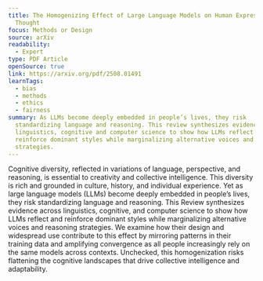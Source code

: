 ```yaml
---
title: The Homogenizing Effect of Large Language Models on Human Expression and
  Thought
focus: Methods or Design
source: arXiv
readability:
  - Expert
type: PDF Article
openSource: true
link: https://arxiv.org/pdf/2508.01491
learnTags:
  - bias
  - methods
  - ethics
  - fairness
summary: As LLMs become deeply embedded in people’s lives, they risk
  standardizing language and reasoning. This review synthesizes evidence across
  linguistics, cognitive and computer science to show how LLMs reflect and
  reinforce dominant styles while marginalizing alternative voices and reasoning
  strategies.
---
```

Cognitive diversity, reflected in variations of language, perspective, and reasoning, is essential to creativity and collective intelligence. This diversity is rich and grounded in culture, history, and individual experience. Yet as large language models (LLMs) become deeply embedded in people’s lives, they risk standardizing language and reasoning. This Review synthesizes evidence across linguistics, cognitive, and computer science to show how LLMs reflect and reinforce dominant styles while marginalizing alternative voices and reasoning strategies. We examine how their design and widespread use contribute to this effect by mirroring patterns in their training data and amplifying convergence as all people increasingly rely on the same models across contexts. Unchecked, this homogenization risks flattening the cognitive landscapes that drive collective intelligence and adaptability.
